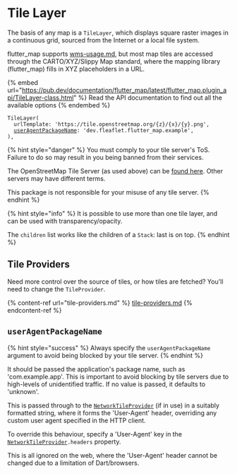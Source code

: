 # Tile Layer

The basis of any map is a `TileLayer`, which displays square raster images in a continuous grid, sourced from the Internet or a local file system.

flutter\_map supports [wms-usage.md](../wms-usage.md "mention"), but most map tiles are accessed through the CARTO/XYZ/Slippy Map standard, where the mapping library (flutter\_map) fills in XYZ placeholders in a URL.

{% embed url="https://pub.dev/documentation/flutter_map/latest/flutter_map.plugin_api/TileLayer-class.html" %}
Read the API documentation to find out all the available options
{% endembed %}

<pre class="language-dart"><code class="lang-dart">TileLayer(
  urlTemplate: 'https://tile.openstreetmap.org/{z}/{x}/{y}.png',
  <a data-footnote-ref href="#user-content-fn-1">userAgentPackageName</a>: 'dev.fleaflet.flutter_map.example',
),
</code></pre>

{% hint style="danger" %}
You must comply to your tile server's ToS. Failure to do so may result in you being banned from their services.

The OpenStreetMap Tile Server (as used above) can be [found here](https://operations.osmfoundation.org/policies/tiles). Other servers may have different terms.

This package is not responsible for your misuse of any tile server.
{% endhint %}

{% hint style="info" %}
It is possible to use more than one tile layer, and can be used with transparency/opacity.

The `children` list works like the children of a `Stack`: last is on top.
{% endhint %}

## Tile Providers

Need more control over the source of tiles, or how tiles are fetched? You'll need to change the `TileProvider`.

{% content-ref url="tile-providers.md" %}
[tile-providers.md](tile-providers.md)
{% endcontent-ref %}

## `userAgentPackageName`

{% hint style="success" %}
Always specify the `userAgentPackageName` argument to avoid being blocked by your tile server.
{% endhint %}

It should be passed the application's package name, such as 'com.example.app'. This is important to avoid blocking by tile servers due to high-levels of unidentified traffic. If no value is passed, it defaults to 'unknown'.

This is passed through to the [`NetworkTileProvider`](tile-providers.md#networktileprovider) (if in use) in a suitably formatted string, where it forms the 'User-Agent' header, overriding any custom user agent specified in the HTTP client.

To override this behaviour, specify a 'User-Agent' key in the [`NetworkTileProvider`](tile-providers.md#networktileprovider)`.headers` property.

This is all ignored on the web, where the 'User-Agent' header cannot be changed due to a limitation of Dart/browsers.

[^1]: [#useragentpackagename](./#useragentpackagename "mention")

